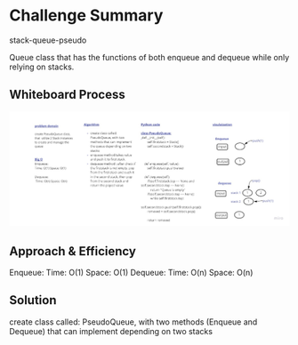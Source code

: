 

# Challenge Summary
stack-queue-pseudo 

Queue class that has the functions of both enqueue and dequeue while only relying on stacks.



## Whiteboard Process
![pic](stack-queue-pseudo.jpg)


## Approach & Efficiency

Enqueue: Time: O(1) Space: O(1)
Dequeue: Time: O(n) Space: O(n)

## Solution
create class called: PseudoQueue, with two methods (Enqueue and Dequeue) that can implement depending on two stacks
